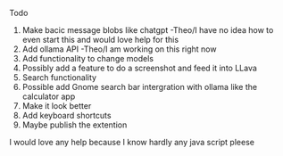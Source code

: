 Todo

1. Make bacic message blobs like chatgpt -Theo/I have no idea how to even start this and would love help for this
2. Add ollama API -Theo/I am working on this right now
3. Add functionality to change models
4. Possibly add a feature to do a screenshot and feed it into LLava
5. Search functionality
6. Possible add Gnome search bar intergration with ollama like the calculator app
7. Make it look better
8. Add keyboard shortcuts
9. Maybe publish the extention

I would love any help because I know hardly any java script pleese
